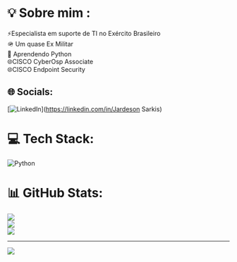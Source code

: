 # 💡 Sobre mim : 
⚡Especialista em suporte de TI no Exército Brasileiro<br>🪖 Um quase Ex Militar<br>🐍 Aprendendo Python<br>🌐CISCO CyberOsp Associate <br>🌐CISCO Endpoint Security


## 🌐 Socials:
[![LinkedIn](https://img.shields.io/badge/LinkedIn-%230077B5.svg?logo=linkedin&logoColor=white)](https://linkedin.com/in/Jardeson Sarkis) 

# 💻 Tech Stack:
![Python](https://img.shields.io/badge/python-3670A0?style=for-the-badge&logo=python&logoColor=ffdd54)
# 📊 GitHub Stats:
![](https://github-readme-stats.vercel.app/api?username=JardesonSarkis&theme=vue-dark&hide_border=true&include_all_commits=false&count_private=true)<br/>
![](https://github-readme-streak-stats.herokuapp.com/?user=JardesonSarkis&theme=vue-dark&hide_border=true)<br/>
![](https://github-readme-stats.vercel.app/api/top-langs/?username=JardesonSarkis&theme=vue-dark&hide_border=true&include_all_commits=false&count_private=true&layout=compact)

---
[![](https://visitcount.itsvg.in/api?id=JardesonSarkis&icon=0&color=3)](https://visitcount.itsvg.in)

<!-- Proudly created with GPRM ( https://gprm.itsvg.in ) -->
